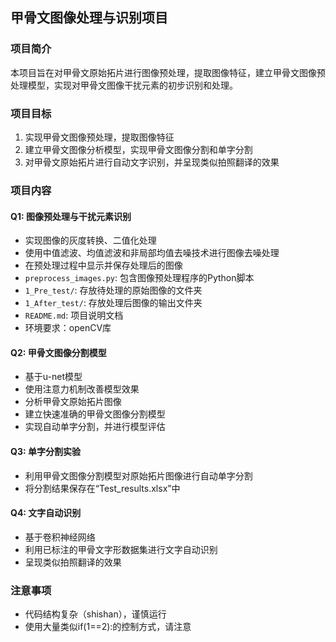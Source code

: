 ## 甲骨文图像处理与识别项目

### 项目简介
本项目旨在对甲骨文原始拓片进行图像预处理，提取图像特征，建立甲骨文图像预处理模型，实现对甲骨文图像干扰元素的初步识别和处理。

### 项目目标
1. 实现甲骨文图像预处理，提取图像特征
2. 建立甲骨文图像分析模型，实现甲骨文图像分割和单字分割
3. 对甲骨文原始拓片进行自动文字识别，并呈现类似拍照翻译的效果

### 项目内容

#### Q1: 图像预处理与干扰元素识别
- 实现图像的灰度转换、二值化处理
- 使用中值滤波、均值滤波和非局部均值去噪技术进行图像去噪处理
- 在预处理过程中显示并保存处理后的图像
- `preprocess_images.py`: 包含图像预处理程序的Python脚本
- `1_Pre_test/`: 存放待处理的原始图像的文件夹
- `1_After_test/`: 存放处理后图像的输出文件夹
- `README.md`: 项目说明文档
- 环境要求：openCV库

#### Q2: 甲骨文图像分割模型
- 基于u-net模型
- 使用注意力机制改善模型效果
- 分析甲骨文原始拓片图像
- 建立快速准确的甲骨文图像分割模型
- 实现自动单字分割，并进行模型评估

#### Q3: 单字分割实验
- 利用甲骨文图像分割模型对原始拓片图像进行自动单字分割
- 将分割结果保存在“Test_results.xlsx”中

#### Q4: 文字自动识别
- 基于卷积神经网络
- 利用已标注的甲骨文字形数据集进行文字自动识别
- 呈现类似拍照翻译的效果

### 注意事项
- 代码结构复杂（shishan），谨慎运行
- 使用大量类似if(1==2):的控制方式，请注意

